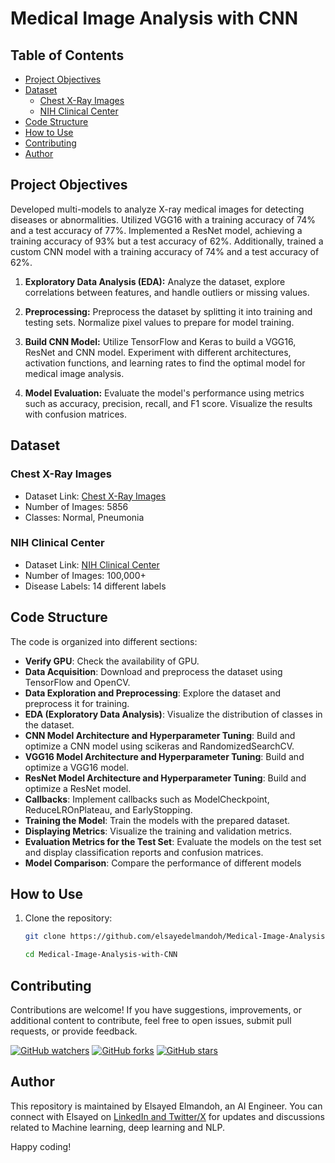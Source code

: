 # Medical Image Analysis with CNN

## Table of Contents
- [Project Objectives](#project-objectives)
- [Dataset](#dataset)
  - [Chest X-Ray Images](#chest-x-ray-images)
  - [NIH Clinical Center](#nih-clinical-center)
- [Code Structure](#code-structure)
- [How to Use](#how-to-use)
- [Contributing](#contributing)
- [Author](#author)


## Project Objectives
Developed multi-models to analyze X-ray medical images for detecting diseases or abnormalities. Utilized VGG16 with a training accuracy of 74% and a test accuracy of 77%. Implemented a ResNet model, achieving a training accuracy of 93% but a test accuracy of 62%. Additionally, trained a custom CNN model with a training accuracy of 74% and a test accuracy of 62%.

1. **Exploratory Data Analysis (EDA):** Analyze the dataset, explore correlations between features, and handle outliers or missing values.

2. **Preprocessing:** Preprocess the dataset by splitting it into training and testing sets. Normalize pixel values to prepare for model training.

3. **Build CNN Model:** Utilize TensorFlow and Keras to build a VGG16, ResNet and CNN model. Experiment with different architectures, activation functions, and learning rates to find the optimal model for medical image analysis.

4. **Model Evaluation:** Evaluate the model's performance using metrics such as accuracy, precision, recall, and F1 score. Visualize the results with confusion matrices.


## Dataset

### Chest X-Ray Images
- Dataset Link: [Chest X-Ray Images](https://www.kaggle.com/paultimothymooney/chest-xray-pneumonia)
- Number of Images: 5856
- Classes: Normal, Pneumonia

### NIH Clinical Center
- Dataset Link: [NIH Clinical Center](https://nihcc.app.box.com/v/ChestXray-NIHCC)
- Number of Images: 100,000+
- Disease Labels: 14 different labels

## Code Structure

The code is organized into different sections:
- **Verify GPU**: Check the availability of GPU.
- **Data Acquisition**: Download and preprocess the dataset using TensorFlow and OpenCV.
- **Data Exploration and Preprocessing**: Explore the dataset and preprocess it for training.
- **EDA (Exploratory Data Analysis)**: Visualize the distribution of classes in the dataset.
- **CNN Model Architecture and Hyperparameter Tuning**: Build and optimize a CNN model using scikeras and RandomizedSearchCV.
- **VGG16 Model Architecture and Hyperparameter Tuning**: Build and optimize a VGG16 model.
- **ResNet Model Architecture and Hyperparameter Tuning**: Build and optimize a ResNet model.
- **Callbacks**: Implement callbacks such as ModelCheckpoint, ReduceLROnPlateau, and EarlyStopping.
- **Training the Model**: Train the models with the prepared dataset.
- **Displaying Metrics**: Visualize the training and validation metrics.
- **Evaluation Metrics for the Test Set**: Evaluate the models on the test set and display classification reports and confusion matrices.
- **Model Comparison**: Compare the performance of different models

## How to Use

1. Clone the repository:

   ```bash
   git clone https://github.com/elsayedelmandoh/Medical-Image-Analysis-with-VGG16-ResNet-CNN.git
    ```
   ```bash
   cd Medical-Image-Analysis-with-CNN
    ```
   
## Contributing

Contributions are welcome! If you have suggestions, improvements, or additional content to contribute, feel free to open issues, submit pull requests, or provide feedback. 

[![GitHub watchers](https://img.shields.io/github/watchers/elsayedelmandoh/naive-bayes-LSTM-for-sentiment-analysis-NLP-widebot.svg?style=social&label=Watch)](https://GitHub.com/elsayedelmandoh/naive-bayes-LSTM-for-sentiment-analysis-NLP-widebot/watchers/?WT.mc_id=academic-105485-koreyst)
[![GitHub forks](https://img.shields.io/github/forks/elsayedelmandoh/naive-bayes-LSTM-for-sentiment-analysis-NLP-widebot.svg?style=social&label=Fork)](https://GitHub.com/elsayedelmandoh/naive-bayes-LSTM-for-sentiment-analysis-NLP-widebot/network/?WT.mc_id=academic-105485-koreyst)
[![GitHub stars](https://img.shields.io/github/stars/elsayedelmandoh/naive-bayes-LSTM-for-sentiment-analysis-NLP-widebot.svg?style=social&label=Star)](https://GitHub.com/elsayedelmandoh/naive-bayes-LSTM-for-sentiment-analysis-NLP-widebot/stargazers/?WT.mc_id=academic-105485-koreyst)

## Author

This repository is maintained by Elsayed Elmandoh, an AI Engineer. You can connect with Elsayed on [LinkedIn and Twitter/X](https://linktr.ee/elsayedelmandoh) for updates and discussions related to Machine learning, deep learning and NLP.

Happy coding!
